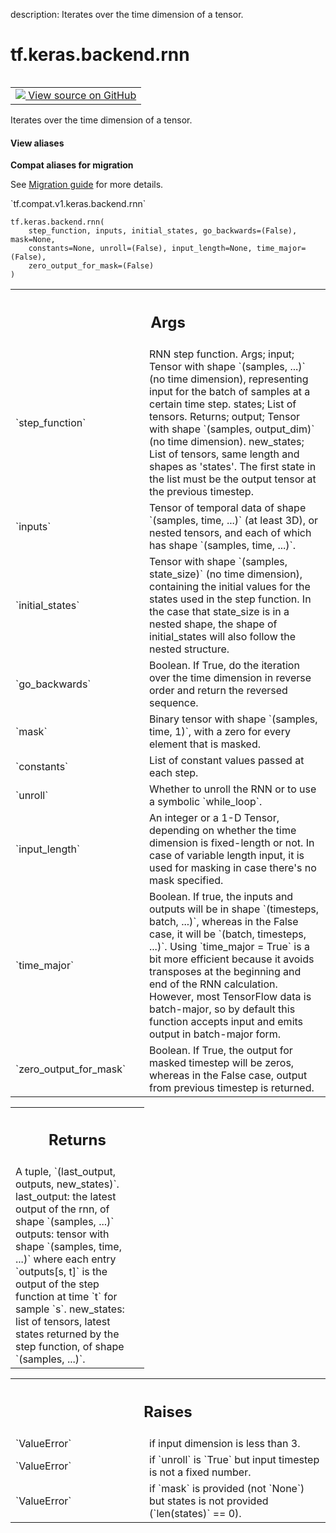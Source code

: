 description: Iterates over the time dimension of a tensor.

<div itemscope itemtype="http://developers.google.com/ReferenceObject">
<meta itemprop="name" content="tf.keras.backend.rnn" />
<meta itemprop="path" content="Stable" />
</div>

# tf.keras.backend.rnn

<!-- Insert buttons and diff -->

<table class="tfo-notebook-buttons tfo-api nocontent" align="left">
<td>
  <a target="_blank" href="https://github.com/keras-team/keras/tree/v2.7.0/keras/backend.py#L4290-L4682">
    <img src="https://www.tensorflow.org/images/GitHub-Mark-32px.png" />
    View source on GitHub
  </a>
</td>
</table>



Iterates over the time dimension of a tensor.

<section class="expandable">
  <h4 class="showalways">View aliases</h4>
  <p>
<b>Compat aliases for migration</b>
<p>See
<a href="https://www.tensorflow.org/guide/migrate">Migration guide</a> for
more details.</p>
<p>`tf.compat.v1.keras.backend.rnn`</p>
</p>
</section>

<pre class="devsite-click-to-copy prettyprint lang-py tfo-signature-link">
<code>tf.keras.backend.rnn(
    step_function, inputs, initial_states, go_backwards=(False), mask=None,
    constants=None, unroll=(False), input_length=None, time_major=(False),
    zero_output_for_mask=(False)
)
</code></pre>



<!-- Placeholder for "Used in" -->


<!-- Tabular view -->
 <table class="responsive fixed orange">
<colgroup><col width="214px"><col></colgroup>
<tr><th colspan="2"><h2 class="add-link">Args</h2></th></tr>

<tr>
<td>
`step_function`
</td>
<td>
RNN step function.
Args;
    input; Tensor with shape `(samples, ...)` (no time dimension),
        representing input for the batch of samples at a certain
        time step.
    states; List of tensors.
Returns;
    output; Tensor with shape `(samples, output_dim)`
        (no time dimension).
    new_states; List of tensors, same length and shapes
        as 'states'. The first state in the list must be the
        output tensor at the previous timestep.
</td>
</tr><tr>
<td>
`inputs`
</td>
<td>
Tensor of temporal data of shape `(samples, time, ...)`
(at least 3D), or nested tensors, and each of which has shape
`(samples, time, ...)`.
</td>
</tr><tr>
<td>
`initial_states`
</td>
<td>
Tensor with shape `(samples, state_size)`
(no time dimension), containing the initial values for the states used
in the step function. In the case that state_size is in a nested
shape, the shape of initial_states will also follow the nested
structure.
</td>
</tr><tr>
<td>
`go_backwards`
</td>
<td>
Boolean. If True, do the iteration over the time
dimension in reverse order and return the reversed sequence.
</td>
</tr><tr>
<td>
`mask`
</td>
<td>
Binary tensor with shape `(samples, time, 1)`,
with a zero for every element that is masked.
</td>
</tr><tr>
<td>
`constants`
</td>
<td>
List of constant values passed at each step.
</td>
</tr><tr>
<td>
`unroll`
</td>
<td>
Whether to unroll the RNN or to use a symbolic `while_loop`.
</td>
</tr><tr>
<td>
`input_length`
</td>
<td>
An integer or a 1-D Tensor, depending on whether
the time dimension is fixed-length or not. In case of variable length
input, it is used for masking in case there's no mask specified.
</td>
</tr><tr>
<td>
`time_major`
</td>
<td>
Boolean. If true, the inputs and outputs will be in shape
`(timesteps, batch, ...)`, whereas in the False case, it will be
`(batch, timesteps, ...)`. Using `time_major = True` is a bit more
efficient because it avoids transposes at the beginning and end of the
RNN calculation. However, most TensorFlow data is batch-major, so by
default this function accepts input and emits output in batch-major
form.
</td>
</tr><tr>
<td>
`zero_output_for_mask`
</td>
<td>
Boolean. If True, the output for masked timestep
will be zeros, whereas in the False case, output from previous
timestep is returned.
</td>
</tr>
</table>



<!-- Tabular view -->
 <table class="responsive fixed orange">
<colgroup><col width="214px"><col></colgroup>
<tr><th colspan="2"><h2 class="add-link">Returns</h2></th></tr>
<tr class="alt">
<td colspan="2">
A tuple, `(last_output, outputs, new_states)`.
last_output: the latest output of the rnn, of shape `(samples, ...)`
outputs: tensor with shape `(samples, time, ...)` where each
    entry `outputs[s, t]` is the output of the step function
    at time `t` for sample `s`.
new_states: list of tensors, latest states returned by
    the step function, of shape `(samples, ...)`.
</td>
</tr>

</table>



<!-- Tabular view -->
 <table class="responsive fixed orange">
<colgroup><col width="214px"><col></colgroup>
<tr><th colspan="2"><h2 class="add-link">Raises</h2></th></tr>

<tr>
<td>
`ValueError`
</td>
<td>
if input dimension is less than 3.
</td>
</tr><tr>
<td>
`ValueError`
</td>
<td>
if `unroll` is `True` but input timestep is not a fixed
number.
</td>
</tr><tr>
<td>
`ValueError`
</td>
<td>
if `mask` is provided (not `None`) but states is not provided
(`len(states)` == 0).
</td>
</tr>
</table>

